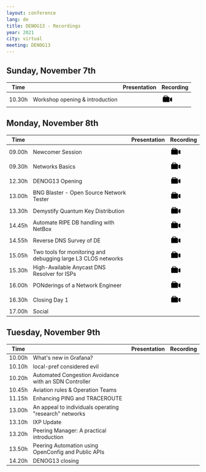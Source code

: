```yaml
---
layout: conference
lang: de
title: DENOG13 - Recordings
year: 2021
city: virtual
meeting: DENOG13
---
```


## Sunday, November 7th

| Time  |                                | Presentation                  |  Recording                    |
|-------|--------------------------------|-------------------------------|-------------------------------|
| 10.30h |Workshop opening & introduction | |  <a href='https://youtu.be/Q7c0SaxCUtM'> <img src="/images/recording.png" style="height:30px;"> </a> |


## Monday, November 8th

| Time  |                                | Presentation                  |  Recording                    |
|-------|--------------------------------|-------------------------------|-------------------------------|
| 09.00h | Newcomer Session | | <a href='https://youtu.be/1uogffavtGY'> <img src="/images/recording.png" style="height:30px;"> </a> |
| 09.30h | Networks Basics | |  <a href='https://youtu.be/2wad_ZJDx9I'> <img src="/images/recording.png" style="height:30px;"> </a> |
| 12.30h | DENOG13 Opening | |  <a href='https://youtu.be/O_Jyq6b_9zA'> <img src="/images/recording.png" style="height:30px;"> </a> |
| 13.00h | BNG Blaster - Open Source Network Tester | |  <a href='https://youtu.be/LVg6rlVEfNU'> <img src="/images/recording.png" style="height:30px;"> </a> |
| 13.30h | Demystify Quantum Key Distribution  | |  <a href='https://youtu.be/x674-EIGyE0'> <img src="/images/recording.png" style="height:30px;"> </a> |
| 14.45h | Automate RIPE DB handling with NetBox | |  <a href='https://youtu.be/LLlqwCrxA_0'> <img src="/images/recording.png" style="height:30px;"> </a> |
| 14.55h | Reverse DNS Survey of DE  | |  <a href='https://youtu.be/SLvZfPz2ZNA'> <img src="/images/recording.png" style="height:30px;"> </a> |
| 15.05h | Two tools for monitoring and debugging large L3 CLOS networks | |  <a href='https://youtu.be/PN-4JKjCAT0'> <img src="/images/recording.png" style="height:30px;"> </a> |
| 15.30h | High-Available Anycast DNS Resolver for ISPs | |  <a href='https://youtu.be/CmMMPbfJZaQ'> <img src="/images/recording.png" style="height:30px;"> </a> |
| 16.00h | PONderings of a Network Engineer | |  <a href='https://youtu.be/VTRCtB0qbPw'> <img src="/images/recording.png" style="height:30px;"> </a> |
| 16.30h | Closing Day 1 | |  <a href='https://youtu.be/VLgFqDVL7UI'> <img src="/images/recording.png" style="height:30px;"> </a> |
| 17.00h | Social | |

## Tuesday, November 9th

| Time  |                                | Presentation                  |  Recording                    |
|-------|--------------------------------|-------------------------------|-------------------------------|
| 10.00h | What's new in Grafana? | 
| 10.10h | local-pref considered evil | 
| 10.20h | Automated Congestion Avoidance with an SDN Controller | 
| 10.45h | Aviation rules & Operation Teams | 
| 11.15h | Enhancing PING and TRACEROUTE | 
| 13.00h | An appeal to individuals operating "research" networks | 
| 13.10h | IXP Update | 
| 13.20h | Peering Manager: A practical introduction | 
| 13.50h | Peering Automation using OpenConfig and Public APIs | 
| 14.20h | DENOG13 closing | 















